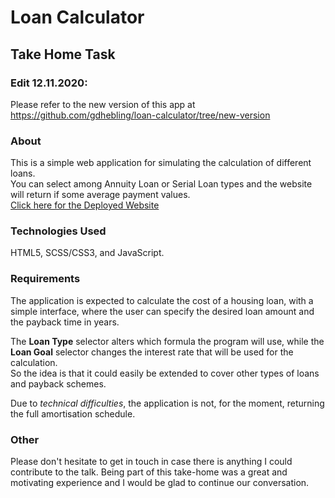 # Loan Calculator
## Take Home Task
### Edit 12.11.2020: 
Please refer to the new version of this app at https://github.com/gdhebling/loan-calculator/tree/new-version
### About
This is a simple web application for simulating the calculation of different loans.  
You can select among Annuity Loan or Serial Loan types and the website will return if some average payment values.  
[Click here for the Deployed Website](https://gdhebling.github.io/loan-calculator/)
### Technologies Used  
HTML5, SCSS/CSS3, and JavaScript.
### Requirements
The application is expected to calculate the cost of a housing loan, with a simple interface, where the user can specify the desired loan amount and the payback time in years.  
  
The **Loan Type** selector alters which formula the program will use, while the **Loan Goal** selector changes the interest rate that will be used for the calculation.  
So the idea is that it could easily be extended to cover other types of loans and payback schemes.  
  
Due to *technical difficulties*, the application is not, for the moment, returning the full amortisation schedule.

### Other
Please don't hesitate to get in touch in case there is anything I could contribute to the talk. Being part of this take-home was a great and motivating experience and I would be glad to continue our conversation. 
